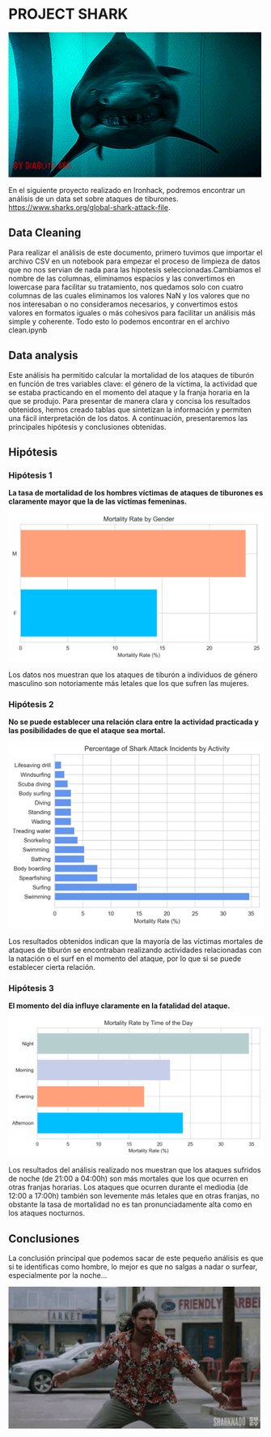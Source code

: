# PROJECT SHARK

![](imagenes/shark1.gif)

En el siguiente proyecto realizado en Ironhack, podremos encontrar un análisis de un data set sobre ataques de tiburones. https://www.sharks.org/global-shark-attack-file.

## Data Cleaning

Para realizar el análisis de este documento, primero tuvimos que importar el archivo CSV en un notebook para empezar el proceso de limpieza de datos que no nos servian de nada para las hipotesis seleccionadas.Cambiamos el nombre de las columnas, eliminamos espacios y las convertimos en lowercase para facilitar su tratamiento, nos quedamos solo con cuatro columnas de las cuales eliminamos los valores NaN y los valores que no nos interesaban o no consideramos necesarios, y convertimos estos valores en formatos iguales o más cohesivos para facilitar un análisis más simple y coherente. Todo esto lo podemos encontrar en el archivo clean.ipynb

## Data analysis

Este análisis ha permitido calcular la mortalidad de los ataques de tiburón en función de tres variables clave: el género de la víctima, la actividad que se estaba practicando en el momento del ataque y la franja horaria en la que se produjo. Para presentar de manera clara y concisa los resultados obtenidos, hemos creado tablas que sintetizan la información y permiten una fácil interpretación de los datos. A continuación, presentaremos las principales hipótesis y conclusiones obtenidas.

## Hipótesis

### Hipótesis 1

**La tasa de mortalidad de los hombres víctimas de ataques de tiburones es claramente mayor que la de las víctimas femeninas.**

![](imagenes/gender.png)

Los datos nos muestran que los ataques de tiburón a individuos de género masculino son notoriamente más letales que los que sufren las mujeres.   


### Hipótesis 2

**No se puede establecer una relación clara entre la actividad practicada y las posibilidades de que el ataque sea mortal.**

![](imagenes/activity.png)

Los resultados obtenidos indican que la mayoría de las víctimas mortales de ataques de tiburón se encontraban realizando actividades relacionadas con la natación o el surf en el momento del ataque, por lo que si se puede establecer cierta relación.


### Hipótesis 3

**El momento del día influye claramente en la fatalidad del ataque.**

![](imagenes/time.png)

Los resultados del análisis realizado nos muestran que los ataques sufridos de noche (de 21:00 a 04:00h) son más mortales que los que ocurren en otras franjas horarias. Los ataques que ocurren durante el mediodia (de 12:00 a 17:00h) también son levemente más letales que en otras franjas, no obstante la tasa de mortalidad no es tan pronunciadamente alta como en los ataques nocturnos.



## Conclusiones

La conclusión principal que podemos sacar de este pequeño análisis es que si te identificas como hombre, lo mejor es que no salgas a nadar o surfear, especialmente por la noche...

![](imagenes/sharknado.gif)


![]()